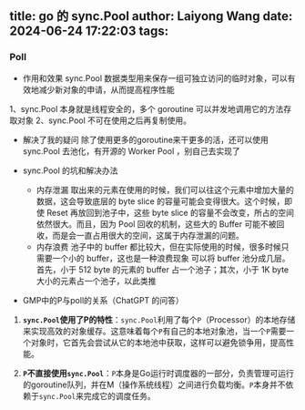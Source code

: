 title: go 的 sync.Pool
author: Laiyong Wang
date: 2024-06-24 17:22:03
tags:
---
### Poll
- 作用和效果
sync.Pool 数据类型用来保存一组可独立访问的临时对象，可以有效地减少新对象的申请，从而提高程序性能

1、sync.Pool 本身就是线程安全的，多个 goroutine 可以并发地调用它的方法存取对象
2、sync.Pool 不可在使用之后再复制使用。

- 解决了我的疑问
除了使用更多的goroutine来干更多的活，还可以使用 sync.Pool 去池化，有开源的 Worker Pool ，别自己去实现了

- sync.Pool 的坑和解决办法
	- 内存泄漏
    取出来的元素在使用的时候，我们可以往这个元素中增加大量的数据，这会导致底层的 byte slice 的容量可能会变得很大。这个时候，即使 Reset 再放回到池子中，这些 byte slice 的容量不会改变，所占的空间依然很大。而且，因为 Pool 回收的机制，这些大的 Buffer 可能不被回收，而是会一直占用很大的空间，这属于内存泄漏的问题。
    - 内存浪费
    池子中的 buffer 都比较大，但在实际使用的时候，很多时候只需要一个小的 buffer，这也是一种浪费现象
    可以将 buffer 池分成几层。首先，小于 512 byte 的元素的 buffer 占一个池子；其次，小于 1K byte 大小的元素占一个池子，以此类推

- GMP中的P与poll的关系（ChatGPT 的问答）

1. **`sync.Pool`使用了P的特性**：`sync.Pool`利用了每个`P`（Processor）的本地存储来实现高效的对象缓存。这意味着每个`P`有自己的本地对象池，当一个`P`需要一个对象时，它首先会尝试从它的本地池中获取，这样可以避免锁争用，提高性能。

2. **`P`不直接使用`sync.Pool`**：`P`本身是Go运行时调度器的一部分，负责管理可运行的goroutine队列，并在M（操作系统线程）之间进行负载均衡。`P`本身并不依赖于`sync.Pool`来完成它的调度任务。